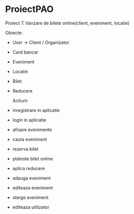 # ProiectPAO

  Proiect 7. Vanzare de bilete online(client, eveniment, locatie)

  Obiecte:
- User -> Client / Organizator
- Card bancar
- Eveniment
- Locatie
- Bilet
- Reducere

  Actiuni:
- inregistrare in aplicatie
- login in aplicatie
- afisare evenimente
- cauta eveniment
- rezerva bilet
- plateste bilet online
- aplica reducere
- adauga eveniment
- editeaza eveniment
- sterge eveniment
- editeaza utilizator

